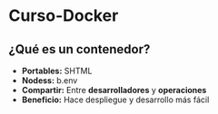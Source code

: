 <h1>Curso-Docker</h1>

<h2>¿Qué es un contenedor?</h2>
    <ul>
        <li><strong>Portables:</strong> SHTML</li>
        <li><strong>Nodess:</strong> b.env</li>
        <li><strong>Compartir:</strong> Entre <strong>desarrolladores</strong> y <strong>operaciones</strong></li>
        <li><strong>Beneficio:</strong> Hace despliegue y desarrollo más fácil</li>
    </ul>

